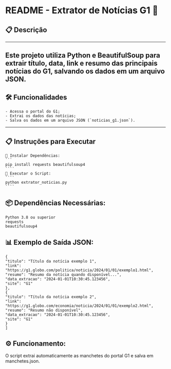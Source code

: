 # README - Extrator de Notícias G1 📰

## 📋 Descrição
---
Este projeto utiliza **Python** e **BeautifulSoup** para extrair título, data, link e resumo das principais notícias do G1, salvando os dados em um arquivo JSON.
---

## 🛠 Funcionalidades
    - Acessa o portal do G1;
    - Extrai os dados das notícias;
    - Salva os dados em um arquivo JSON (`noticias_g1.json`).

---

## 📋 Instruções para Executar
    🔧 Instalar Dependências:
    ```
    pip install requests beautifulsoup4
    ````
    🚀 Executar o Script:
    ````
    python extrator_noticias.py
    ````

## 📦 Dependências Necessárias:
    Python 3.8 ou superior
    requests
    beautifulsoup4

## 📊 Exemplo de Saída JSON:

````[
{
"titulo": "Título da notícia exemplo 1",
"link": "https://g1.globo.com/politica/noticia/2024/01/01/exemplo1.html",
"resumo": "Resumo da notícia quando disponível...",
"data_extracao": "2024-01-01T10:30:45.123456",
"site": "G1"
},
{
"titulo": "Título da notícia exemplo 2",
"link": "https://g1.globo.com/economia/noticia/2024/01/01/exemplo2.html",
"resumo": "Resumo não disponível",
"data_extracao": "2024-01-01T10:30:45.123456",
"site": "G1"
}
] 
````


## ⚙️ Funcionamento:
O script extrai automaticamente as manchetes do portal G1 e salva em manchetes.json.
